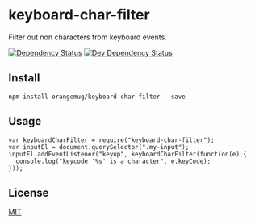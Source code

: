 # keyboard-char-filter
Filter out non characters from keyboard events.

[![Dependency Status](https://david-dm.org/orangemug/keyboard-char-filter.svg)](https://david-dm.org/orangemug/keyboard-char-filter)
[![Dev Dependency Status](https://david-dm.org/orangemug/keyboard-char-filter/dev-status.svg)](https://david-dm.org/orangemug/keyboard-char-filter#info=devDependencies)


## Install

    npm install orangemug/keyboard-char-filter --save


## Usage

    var keyboardCharFilter = require("keyboard-char-filter");
    var inputEl = document.querySelector(".my-input");
    inputEl.addEventListener("keyup", keyboardCharFilter(function(e) {
      console.log("keycode '%s' is a character", e.keyCode);
    }));



## License
[MIT](LICENSE)
